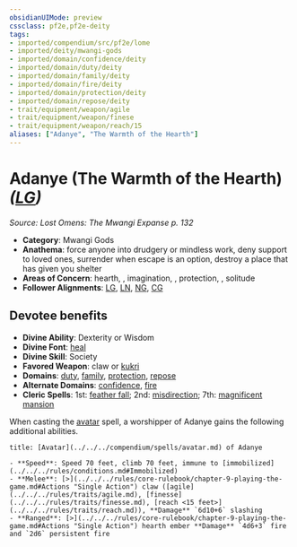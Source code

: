 ```yaml
---
obsidianUIMode: preview
cssclass: pf2e,pf2e-deity
tags:
- imported/compendium/src/pf2e/lome
- imported/deity/mwangi-gods
- imported/domain/confidence/deity
- imported/domain/duty/deity
- imported/domain/family/deity
- imported/domain/fire/deity
- imported/domain/protection/deity
- imported/domain/repose/deity
- trait/equipment/weapon/agile
- trait/equipment/weapon/finese
- trait/equipment/weapon/reach/15
aliases: ["Adanye", "The Warmth of the Hearth"]
---
```

# Adanye (The Warmth of the Hearth) *([LG](lawful-goo-b1.md))*  
*Source: Lost Omens: The Mwangi Expanse p. 132*  

- **Category**: Mwangi Gods
- **Anathema**: force anyone into drudgery or mindless work, deny support to loved ones, surrender when escape is an option, destroy a place that has given you shelter
- **Areas of Concern**: hearth, , imagination, , protection, , solitude
- **Follower Alignments**: [LG](lawful-goo-b1.md), [LN](lawful-neutral-b1.md), [NG](neutral-good-b1.md), [CG](chaotic-good-b1.md)

## Devotee benefits

- **Divine Ability**: Dexterity or Wisdom
- **Divine Font**: [heal](../../spells/heal.md)
- **Divine Skill**: Society
- **Favored Weapon**: claw or [kukri](../../equipment/items/kukri.md)
- **Domains**: [duty](../domains.md#Duty), [family](../domains.md#Family), [protection](../domains.md#Protection), [repose](../domains.md#Repose)
- **Alternate Domains**: [confidence](../domains.md#Confidence), [fire](../domains.md#Fire)
- **Cleric Spells**: 1st: [feather fall](../../spells/feather-fall.md); 2nd: [misdirection](../../spells/misdirection.md); 7th: [magnificent mansion](../../spells/magnificent-mansion.md)

When casting the [avatar](../../spells/avatar.md) spell, a worshipper of Adanye gains the following additional abilities.

```ad-embed-avatar
title: [Avatar](../../../compendium/spells/avatar.md) of Adanye

- **Speed**: Speed 70 feet, climb 70 feet, immune to [immobilized](../../../rules/conditions.md#Immobilized)
- **Melee**: [>](../../../rules/core-rulebook/chapter-9-playing-the-game.md#Actions "Single Action") claw ([agile](../../../rules/traits/agile.md), [finesse](../../../rules/traits/finesse.md), [reach <15 feet>](../../../rules/traits/reach.md)), **Damage** `6d10+6` slashing
- **Ranged**: [>](../../../rules/core-rulebook/chapter-9-playing-the-game.md#Actions "Single Action") hearth ember **Damage** `4d6+3` fire and `2d6` persistent fire
```
